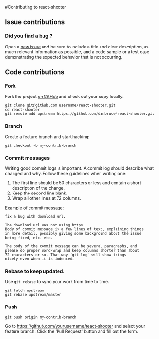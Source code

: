 #Contributing to react-shooter

## Issue contributions

### Did you find a bug ?

Open a [new issue](https://github.com/danbruce/react-shooter/issues)
and be sure to include a title and clear description, as much relevant information
as possible, and a code sample or a test case demonstrating the expected behavior
that is not occurring.

## Code contributions

### Fork

Fork the project [on GitHub](https://github.com/danbruce/react-shooter)
and check out your copy locally.

```
git clone git@github.com:username/react-shooter.git
cd react-shooter
git remote add upstream https://github.com/danbruce/react-shooter.git
```

### Branch

Create a feature branch and start hacking:

```
git checkout -b my-contrib-branch
```

### Commit messages

Writing good commit logs is important. A commit log should describe what
changed and why. Follow these guidelines when writing one:

1. The first line should be 50 characters or less and contain a short
   description of the change.
2. Keep the second line blank.
3. Wrap all other lines at 72 columns.

Example of commit message:

```
fix a bug with download url.

The download url was not using https.
Body of commit message is a few lines of text, explaining things
in more detail, possibly giving some background about the issue
being fixed, etc. etc.

The body of the commit message can be several paragraphs, and
please do proper word-wrap and keep columns shorter than about
72 characters or so. That way `git log` will show things
nicely even when it is indented.
```

### Rebase to keep updated.

Use `git rebase` to sync your work from time to time.

```
git fetch upstream
git rebase upstream/master
```


### Push

```
git push origin my-contrib-branch
```

Go to https://github.com/yourusername/react-shooter and select your feature branch.
Click the 'Pull Request' button and fill out the form.

